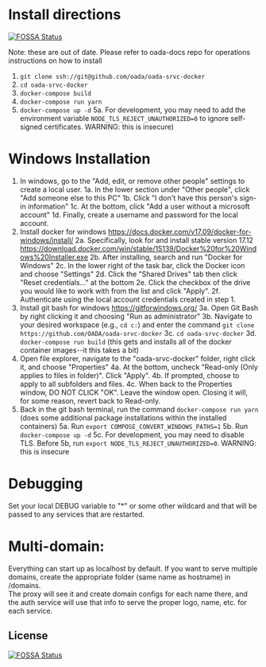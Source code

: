 # Install directions
[![FOSSA Status](https://app.fossa.io/api/projects/git%2Bgithub.com%2FOADA%2Foada-srvc-docker.svg?type=shield)](https://app.fossa.io/projects/git%2Bgithub.com%2FOADA%2Foada-srvc-docker?ref=badge_shield)


Note: these are out of date. Please refer to oada-docs repo for operations instructions on how to install

1. `git clone ssh://git@github.com/oada/oada-srvc-docker`
2. `cd oada-srvc-docker`
3. `docker-compose build`
4. `docker-compose run yarn`
5. `docker-compose up -d`
   5a. For development, you may need to add the environment variable `NODE_TLS_REJECT_UNAUTHORIZED=0` to ignore self-signed certificates. WARNING: this is insecure)

# Windows Installation

1. In windows, go to the "Add, edit, or remove other people" settings to create a local user.
   1a. In the lower section under "Other people", click "Add someone else to this PC"
   1b. Click "I don't have this person's sign-in information"
   1c. At the bottom, click "Add a user without a microsoft account"
   1d. Finally, create a username and password for the local account.
2. Install docker for windows https://docs.docker.com/v17.09/docker-for-windows/install/
   2a. Specifically, look for and install stable version 17.12 https://download.docker.com/win/stable/15139/Docker%20for%20Windows%20Installer.exe
   2b. After installing, search and run "Docker for Windows"
   2c. In the lower right of the task bar, click the Docker icon and choose "Settings"
   2d. Click the "Shared Drives" tab then click "Reset credentials..." at the bottom
   2e. Click the checkbox of the drive you would like to work with from the list and click "Apply".
   2f. Authenticate using the local account credentials created in step 1.
3. Install git bash for windows https://gitforwindows.org/
   3a. Open Git Bash by right clicking it and choosing "Run as administrator"
   3b. Navigate to your desired workspace (e.g., `cd c:`) and enter the command `git clone https://github.com/OADA/oada-srvc-docker`
   3c. `cd oada-srvc-docker`
   3d. `docker-compose run build` (this gets and installs all of the docker container images--it this takes a bit)
4. Open file explorer, navigate to the "oada-srvc-docker" folder, right click it, and choose "Properties"
   4a. At the bottom, uncheck "Read-only (Only applies to files in folder)". Click "Apply".
   4b. If prompted, choose to apply to all subfolders and files.
   4c. When back to the Properties window, DO NOT CLICK "OK". Leave the window open. Closing it will, for some reason, revert back to Read-only.
5. Back in the git bash terminal, run the command `docker-compose run yarn` (does some additional package installations within the installed containers)
   5a. Run `export COMPOSE_CONVERT_WINDOWS_PATHS=1`
   5b. Run `docker-compose up -d`
   5c. For development, you may need to disable TLS. Before 5b, run `export NODE_TLS_REJECT_UNAUTHORIZED=0`. WARNING: this is insecure

# Debugging

Set your local DEBUG variable to "\*" or some other wildcard and
that will be passed to any services that are restarted.

# Multi-domain:

Everything can start up as localhost by default. If you want to serve multiple
domains, create the appropriate folder (same name as hostname) in /domains.  
The proxy will see it and create domain configs for each name there, and the
auth service will use that info to serve the proper logo, name, etc. for each
service.


## License
[![FOSSA Status](https://app.fossa.io/api/projects/git%2Bgithub.com%2FOADA%2Foada-srvc-docker.svg?type=large)](https://app.fossa.io/projects/git%2Bgithub.com%2FOADA%2Foada-srvc-docker?ref=badge_large)